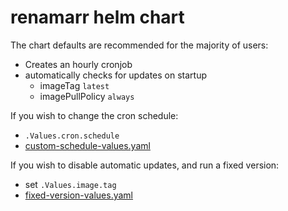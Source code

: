 # renamarr helm chart

The chart defaults are recommended for the majority of users:

* Creates an hourly cronjob
* automatically checks for updates on startup
  * imageTag `latest`
  * imagePullPolicy `always`

If you wish to change the cron schedule:

* `.Values.cron.schedule`
* [custom-schedule-values.yaml](ci/custom-schedule-values.yaml)

If you wish to disable automatic updates, and run a fixed version:

* set `.Values.image.tag`
* [fixed-version-values.yaml](ci/fixed-version-values.yaml)
